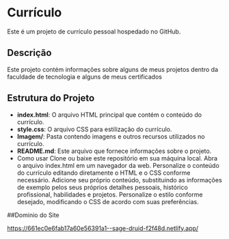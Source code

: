 # Currículo

Este é um projeto de currículo pessoal hospedado no GitHub.

## Descrição

Este projeto contém informações sobre alguns de meus projetos dentro da faculdade de tecnologia e alguns de meus certificados
## Estrutura do Projeto

- **index.html**: O arquivo HTML principal que contém o conteúdo do currículo.
- **style.css**: O arquivo CSS para estilização do currículo.
- **Imagem/**: Pasta contendo imagens e outros recursos utilizados no currículo.
- **README.md**: Este arquivo que fornece informações sobre o projeto.
- Como usar
Clone ou baixe este repositório em sua máquina local.
Abra o arquivo index.html em um navegador da web.
Personalize o conteúdo do currículo editando diretamente o HTML e o CSS conforme necessário.
Adicione seu próprio conteúdo, substituindo as informações de exemplo pelos seus próprios detalhes pessoais, histórico profissional, habilidades e projetos.
Personalize o estilo conforme desejado, modificando o CSS de acordo com suas preferências.

##Dominio do Site

https://661ec0e6fab17a60e56391a1--sage-druid-f2f48d.netlify.app/
